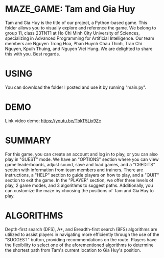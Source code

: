 # MAZE_GAME: Tam and Gia Huy
Tam and Gia Huy is the title of our project, a Python-based game. This folder allows you to visually explore and reference the game.
We belong to group 11, class 23TNT1 at Ho Chi Minh City University of Sciences, specializing in Advanced Programming for Artificial Intelligence. Our team members are Nguyen Trong Hoa, Phan Huynh Chau Thinh, Tran Chi Nguyen, Kpuih Thuing, and Nguyen Viet Hung. 
We are delighted to share this with you.
Best regards.
# USING
You can download the folder I posted and use it by running "main.py".
# DEMO
Link video demo: https://youtu.be/TbkT5Lix9Zc
# SUMMARY
For this game, you can create an account and log in to play, or you can also play in "GUEST" mode. We have an "OPTIONS" section where you can view game leaderboards, adjust sound, save and load games, and a "CREDITS" section with information from team members and trainers. There are instructions, a "HELP" section to guide players on how to play, and a "QUIT" section to exit the game. In the "PLAYER" section, we offer three levels of play, 2 game modes, and 3 algorithms to suggest paths. Additionally, you can customize the maze by choosing the positions of Tam and Gia Huy to play.
# ALGORITHMS
Depth-first search (DFS), A*, and Breadth-first search (BFS) algorithms are utilized to assist players in navigating more efficiently through the use of the "SUGGEST" button, providing recommendations on the route. Players have the flexibility to select one of the aforementioned algorithms to determine the shortest path from Tam's current location to Gia Huy's position.
